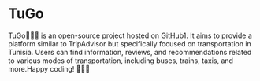 # TuGo
TuGo🚗🇹🇳 is an open-source project hosted on GitHub1. It aims to provide a platform similar to TripAdvisor but specifically focused on transportation in Tunisia. Users can find information, reviews, and recommendations related to various modes of transportation, including buses, trains, taxis, and more.Happy coding! 🚀👩‍💻
